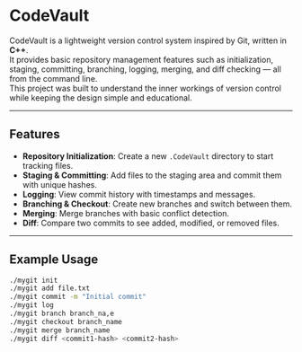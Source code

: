 
# CodeVault
CodeVault is a lightweight version control system inspired by Git, written in **C++**.  
It provides basic repository management features such as initialization, staging, committing, branching, logging, merging, and diff checking — all from the command line.  
This project was built to understand the inner workings of version control while keeping the design simple and educational.

---

## Features
- **Repository Initialization**: Create a new `.CodeVault` directory to start tracking files.  
- **Staging & Committing**: Add files to the staging area and commit them with unique hashes.  
- **Logging**: View commit history with timestamps and messages.  
- **Branching & Checkout**: Create new branches and switch between them.  
- **Merging**: Merge branches with basic conflict detection.  
- **Diff**: Compare two commits to see added, modified, or removed files.  

---

## Example Usage
```bash
./mygit init
./mygit add file.txt
./mygit commit -m "Initial commit"
./mygit log
./mygit branch branch_na,e
./mygit checkout branch_name
./mygit merge branch_name
./mygit diff <commit1-hash> <commit2-hash>
